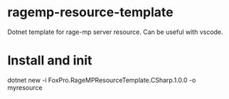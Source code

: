 # ragemp-resource-template
Dotnet template for rage-mp server resource. Can be useful with vscode.

# Install and init
dotnet new -i FoxPro.RageMPResourceTemplate.CSharp.1.0.0 -o myresource
